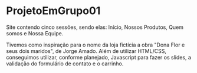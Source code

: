 # ProjetoEmGrupo01
Site contendo cinco sessões, sendo elas: Início, Nossos Produtos, Quem somos e Nossa Equipe.


Tivemos como inspiração para o nome da loja fictícia a obra "Dona Flor e seus dois maridos", de Jorge Amado.
Além de utilizar HTML/CSS, conseguimos utilizar, conforme planejado, Javascript para fazer os slides, a validação do formulário de contato e o carrinho.

